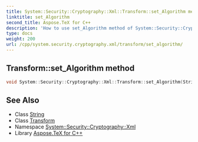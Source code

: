```yaml
---
title: System::Security::Cryptography::Xml::Transform::set_Algorithm method
linktitle: set_Algorithm
second_title: Aspose.TeX for C++
description: 'How to use set_Algorithm method of System::Security::Cryptography::Xml::Transform class in C++.'
type: docs
weight: 200
url: /cpp/system.security.cryptography.xml/transform/set_algorithm/
---
```

## Transform::set_Algorithm method




```cpp
void System::Security::Cryptography::Xml::Transform::set_Algorithm(String value)
```

## See Also

* Class [String](../../../system/string/)
* Class [Transform](../)
* Namespace [System::Security::Cryptography::Xml](../../)
* Library [Aspose.TeX for C++](../../../)
